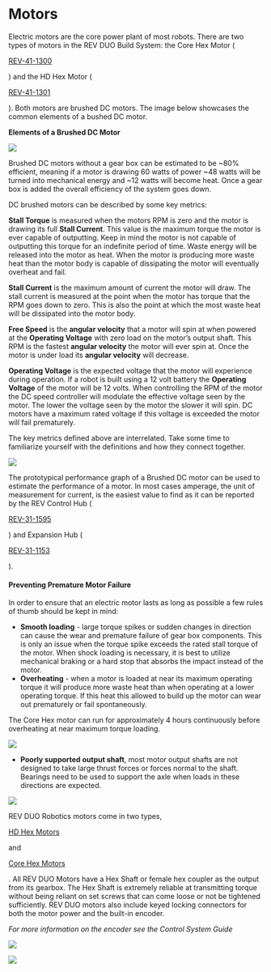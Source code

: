 # Motors

Electric motors are the core power plant of most robots. There are two types of motors in the REV DUO Build System: the Core Hex Motor (

[REV-41-1300](https://www.revrobotics.com/rev-41-1300/)

) and the HD Hex Motor (

[REV-41-1301](https://www.revrobotics.com/rev-41-1301/)

). Both motors are brushed DC motors. The image below showcases the common elements of a bushed DC motor.

**Elements of a Brushed DC Motor**

![](https://2589213514-files.gitbook.io/\~/files/v0/b/gitbook-legacy-files/o/assets%2F15mm%2F-M8MarlMx5meMXBAcMX\_%2F-M8MhYlMn7b3u0xtE-Zr%2F1.png?generation=1590609462403887\&alt=media)

Brushed DC motors without a gear box can be estimated to be \~80% efficient, meaning if a motor is drawing 60 watts of power \~48 watts will be turned into mechanical energy and \~12 watts will become heat. Once a gear box is added the overall efficiency of the system goes down.

DC brushed motors can be described by some key metrics:

**Stall Torque** is measured when the motors RPM is zero and the motor is drawing its full **Stall Current**. This value is the maximum torque the motor is ever capable of outputting. Keep in mind the motor is not capable of outputting this torque for an indefinite period of time. Waste energy will be released into the motor as heat. When the motor is producing more waste heat than the motor body is capable of dissipating the motor will eventually overheat and fail.

**Stall Current** is the maximum amount of current the motor will draw. The stall current is measured at the point when the motor has torque that the RPM goes down to zero. This is also the point at which the most waste heat will be dissipated into the motor body.

**Free Speed** is the **angular velocity** that a motor will spin at when powered at the **Operating Voltage** with zero load on the motor’s output shaft. This RPM is the fastest **angular velocity** the motor will ever spin at. Once the motor is under load its **angular velocity** will decrease.

**Operating Voltage** is the expected voltage that the motor will experience during operation. If a robot is built using a 12 volt battery the **Operating Voltage** of the motor will be 12 volts. When controlling the RPM of the motor the DC speed controller will modulate the effective voltage seen by the motor. The lower the voltage seen by the motor the slower it will spin. DC motors have a maximum rated voltage if this voltage is exceeded the motor will fail prematurely.

The key metrics defined above are interrelated. Take some time to familiarize yourself with the definitions and how they connect together.

![](https://2589213514-files.gitbook.io/\~/files/v0/b/gitbook-legacy-files/o/assets%2F-M5yw0n8IneF5-9ybLjT%2F-M8MarlMx5meMXBAcMX\_%2F-M8MjbITl7U1Z3GF12lg%2Fimage.png?alt=media\&token=23cc8cf8-3552-45fe-96fe-a2fd6d91e5cc)

The prototypical performance graph of a Brushed DC motor can be used to estimate the performance of a motor. In most cases amperage, the unit of measurement for current, is the easiest value to find as it can be reported by the REV Control Hub (

[REV-31-1595](https://www.revrobotics.com/rev-31-1595/)

) and Expansion Hub (

[REV-31-1153](https://www.revrobotics.com/rev-31-1153/)

).

#### Preventing Premature Motor Failure <a href="#preventing-premature-motor-failure" id="preventing-premature-motor-failure"></a>

In order to ensure that an electric motor lasts as long as possible a few rules of thumb should be kept in mind:

* **Smooth loading** - large torque spikes or sudden changes in direction can cause the wear and premature failure of gear box components. This is only an issue when the torque spike exceeds the rated stall torque of the motor. When shock loading is necessary, it is best to utilize mechanical braking or a hard stop that absorbs the impact instead of the motor.
* **Overheating** - when a motor is loaded at near its maximum operating torque it will produce more waste heat than when operating at a lower operating torque. If this heat this allowed to build up the motor can wear out prematurely or fail spontaneously.

The Core Hex motor can run for approximately 4 hours continuously before overheating at near maximum torque loading.

![](https://2589213514-files.gitbook.io/\~/files/v0/b/gitbook-legacy-files/o/assets%2F-M5yw0n8IneF5-9ybLjT%2F-MkxSTCiBXSImLUpgg3a%2F-MkxTx7rWGPS61t1vhRb%2Fwaste%20power%20chart%20-%20motor%20guide%20preventing%20premature%20motor%20failure.png?alt=media\&token=8ffd06bb-070e-4bce-b30a-46f7074f0663)

* **Poorly supported output shaft**, most motor output shafts are not designed to take large thrust forces or forces normal to the shaft. Bearings need to be used to support the axle when loads in these directions are expected.

![](https://2589213514-files.gitbook.io/\~/files/v0/b/gitbook-legacy-files/o/assets%2F15mm%2F-M8MarlMx5meMXBAcMX\_%2F-M8MhYlSbdgM5CBTcLsw%2F7.png?generation=1590609462320338\&alt=media)

REV DUO Robotics motors come in two types,

[HD Hex Motors](<../../.gitbook/assets/hd hex motor>)

and

[Core Hex Motors](<../../.gitbook/assets/core hex motor>)

. All REV DUO Motors have a Hex Shaft or female hex coupler as the output from its gearbox. The Hex Shaft is extremely reliable at transmitting torque without being reliant on set screws that can come loose or not be tightened sufficiently. REV DUO motors also include keyed locking connectors for both the motor power and the built-in encoder.

_For more information on the encoder see the Control System Guide_

![](https://2589213514-files.gitbook.io/\~/files/v0/b/gitbook-legacy-files/o/assets%2F-M5yw0n8IneF5-9ybLjT%2F-M8MarlMx5meMXBAcMX\_%2F-M8N2tQzyjYft6IXAWR3%2FScreenshot%20\(4\).png?alt=media\&token=bed0b70d-86d8-4ffa-8a99-d94f8f7053ef)

![](https://2589213514-files.gitbook.io/\~/files/v0/b/gitbook-legacy-files/o/assets%2F15mm%2F-M8MarlMx5meMXBAcMX\_%2F-M8MhYlWc2lieDE0X1Fg%2F11.png?generation=1590609462333072\&alt=media)
